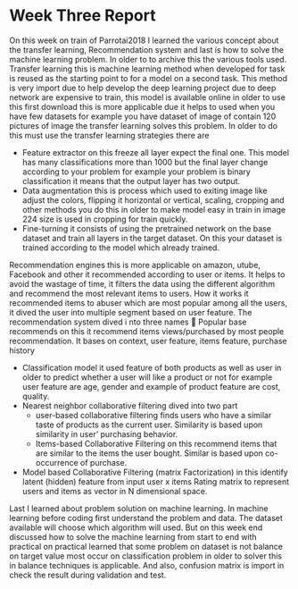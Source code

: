 # Week Three Report
On this week on train of Parrotai2018 I learned the various concept about the transfer learning,
Recommendation system and last is how to solve the machine learning problem. In older to to archive 
this the various tools used. Transfer learning this is machine learning method when developed for task 
is reused as the starting point to for a model on a second task. This method is very import due to help
develop the deep learning project due to deep network are expensive to train, this model is available 
online in older to use this first download this is more applicable due it helps to used when you have 
few datasets for example you have dataset of image of contain 120 pictures of image the transfer learning
solves this problem. In older to do this must use the transfer learning strategies there are
 * Feature extractor on this freeze all layer expect the final one. This model has many classifications 
 more than 1000 but the final layer change according to your problem for example your problem is binary classification
 it means that the output layer has two output.
* Data augmentation this is process which used to exiting image like adjust the colors, flipping it horizontal or
vertical, scaling, cropping and other methods you do this in older to make model easy in train in image 224 size is
used in cropping for train quickly.
* Fine-turning it consists of using the pretrained network on the base dataset and train all layers in the target 
dataset. On this your dataset is trained according to the model which already trained.



Recommendation engines this is more applicable on amazon, utube, Facebook and other it recommended according to user
or items. It helps to avoid the wastage of time, it filters the data using the different algorithm and recommend the 
most relevant items to users. How it works it recommended items to abuser which are most popular among all the users,
it dived the user into multiple segment based on user feature. The recommendation system dived i
nto three names
	Popular base recommends on this it recommend items views/purchased by most people recommendation. It bases on context, user 
feature, items feature, purchase history
*	Classification model it used feature of both products as well as user in older to predict whether a user will like
a product or not for example user feature are age, gender and example of product feature are cost, quality.
 * Nearest neighbor collaborative filtering dived into two part 
    * user-based collaborative filtering finds users who have a similar taste of products as the current user.
    Similarity is based upon similarity in user’ purchasing behavior.
    * Items-based Collaborative Filtering on this recommend items that are similar to the items the user bought.
    Similar is based upon co-occurrence of purchase.
* Model based Collaborative Filtering (matrix Factorization) in this identify latent (hidden) feature from input user x
items Rating matrix to represent users and items as vector in N dimensional space.


Last I learned about problem solution on machine learning. In machine learning before coding first understand the problem and
data. The dataset available will choose which algorithm will used. But on this week end discussed how to solve the machine learning
from start to end with practical on practical learned that some problem on dataset is not balance on target value most occur on 
classification problem in older to solver this in balance techniques is applicable. And also, confusion matrix is import in check
the result during validation and test.


